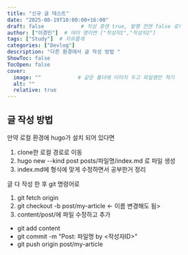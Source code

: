 ```yaml
---
title: "신규 글 테스트"
date: "2025-08-19T10:00:00+16:00"
draft: false            # 작성 중엔 true, 발행 전엔 false 로!
author: ["이경민"]  # 여러 명이면 ["작성자1","작성자2"]
tags: ["Study"]  # 자유롭게
categories: ["Devlog"]
description: "다른 환경에서 글 작성 방법 "
ShowToc: false
TocOpen: false
cover:
  image: ""            # 같은 폴더에 이미지 두고 파일명만 적기
  alt: ""
  relative: true
---
```


<!--more-->

## 글 작성 방법

만약 로컬 환경에 hugo가 설치 되어 있다면

1. clone한 로컬 경로로 이동
2. hugo new --kind post posts/파일명/index.md 로 파일 생성 
3. index.md에 형식에 맞게 수정하면서 공부한거 정리 

글 다 작성 한 후 git 명령어로
1. git fetch origin
2. git checkout -b post/my-article <- 이름 변경해도 됨> 
3. content/post/에 파일 수정하고 추가

- git add content 
- git commit -m "Post: 파일명 by <작성자ID>"
- git push origin post/my-article


